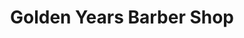 ---
title: "Golden Years Barber Shop"
url: /boiling-spring-lakes/golden-years-barber-shop/
shop: hairdresser
---